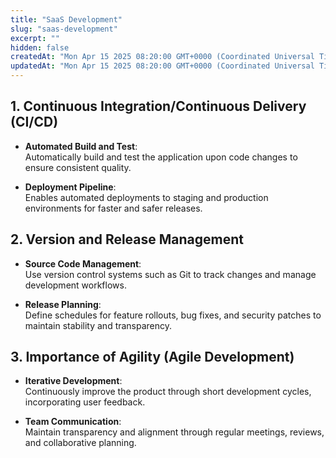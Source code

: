 ```yaml
---
title: "SaaS Development"
slug: "saas-development"
excerpt: ""
hidden: false
createdAt: "Mon Apr 15 2025 08:20:00 GMT+0000 (Coordinated Universal Time)"
updatedAt: "Mon Apr 15 2025 08:20:00 GMT+0000 (Coordinated Universal Time)"
---
```


## 1. Continuous Integration/Continuous Delivery (CI/CD)

- **Automated Build and Test**:  
  Automatically build and test the application upon code changes to ensure consistent quality.

- **Deployment Pipeline**:  
  Enables automated deployments to staging and production environments for faster and safer releases.

## 2. Version and Release Management

- **Source Code Management**:  
  Use version control systems such as Git to track changes and manage development workflows.

- **Release Planning**:  
  Define schedules for feature rollouts, bug fixes, and security patches to maintain stability and transparency.

## 3. Importance of Agility (Agile Development)

- **Iterative Development**:  
  Continuously improve the product through short development cycles, incorporating user feedback.

- **Team Communication**:  
  Maintain transparency and alignment through regular meetings, reviews, and collaborative planning.